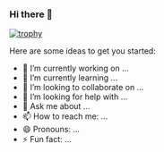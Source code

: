 ### Hi there 👋


[![trophy](https://github-profile-trophy.vercel.app/?username=kotobuki562&theme=onedark)](https://github.com/kotobuki562/plgn-foods)


Here are some ideas to get you started:

- 🔭 I’m currently working on ...
- 🌱 I’m currently learning ...
- 👯 I’m looking to collaborate on ...
- 🤔 I’m looking for help with ...
- 💬 Ask me about ...
- 📫 How to reach me: ...
- 😄 Pronouns: ...
- ⚡ Fun fact: ...
